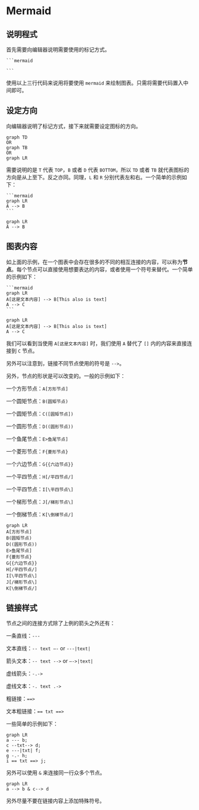# Mermaid

## 说明程式

首先需要向编辑器说明需要使用的标记方式。

```
​```mermaid

​```
```

使用以上三行代码来说用将要使用 `mermaid` 来绘制图表。只需将需要代码置入中间即可。

## 设定方向

向编辑器说明了标记方式，接下来就需要设定图标的方向。

```
graph TD
OR
graph TB
OR
graph LR
```

需要说明的是 `T` 代表 `TOP`，`B` 或者 `D` 代表 `BOTTOM`，所以 `TD` 或者 `TB` 就代表图标的方向是从上至下。反之亦同。同理，`L` 和 `R` 分别代表左和右。一个简单的示例如下：

```
​```mermaid
graph LR
A --> B
​```
```

```mermaid
graph LR
A --> B
```

## 图表内容

如上面的示例，在一个图表中会存在很多的不同的相互连接的内容，可以称为**节点**。每个节点可以直接使用想要表达的内容，或者使用一个符号来替代。一个简单的示例如下：

```
​```mermaid
graph LR
A[这是文本内容] --> B[This also is text]
A --> C
​```
```

```mermaid
graph LR
A[这是文本内容] --> B[This also is text]
A --> C
```

我们可以看到当使用 `A[这是文本内容]` 时，我们使用 `A` 替代了 `[]` 内的内容来直接连接到 `C` 节点。

另外可以注意到，链接不同节点使用的符号是 `-->`。

另外，节点的形状是可以改变的。一般的示例如下：

一个方形节点：`A[方形节点]`

一个圆矩节点：`B(圆矩节点)`

一个圆矩节点：`C([圆矩节点])`

一个圆形节点：`D((圆形节点))`

一个鱼尾节点：`E>鱼尾节点]`

一个菱形节点：`F{菱形节点}`

一个六边节点：`G{{六边节点}}`

一个平四节点：`H[/平四节点/]`

一个平四节点：`I[\平四节点\]`

一个梯形节点：`J[/梯形节点\]`

一个倒梯节点：`K[\倒梯节点/]`

```mermaid
graph LR
A[方形节点]
B(圆矩节点)
D((圆形节点))
E>鱼尾节点]
F{菱形节点}
G{{六边节点}}
H[/平四节点/]
I[\平四节点\]
J[/梯形节点\]
K[\倒梯节点/]
```

## 链接样式

节点之间的连接方式除了上例的箭头之外还有：

一条直线：`---`

文本直线：`-- text –-` or `---|text|`

箭头文本：`-- text -->` or `–->|text|`

虚线箭头：`-.->`

虚线文本：`-. text .->`

粗链接：`==>`

文本粗链接：`== txt ==>`

一些简单的示例如下：

```mermaid
graph LR
a --- b;
c --txt--> d;
e ---|txt| f;
g -.- h;
i == txt ==> j;
```

另外可以使用 `&` 来连接同一行众多个节点。

```mermaid
graph LR
a --> b & c--> d
```

另外尽量不要在链接内容上添加特殊符号。